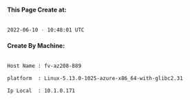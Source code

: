 
   
#### This Page Create at:

```bash

2022-06-10 - 10:48:01 UTC

```

#### Create By Machine:

```bash

Host Name : fv-az208-889

platform  : Linux-5.13.0-1025-azure-x86_64-with-glibc2.31

Ip Local  : 10.1.0.171

```


